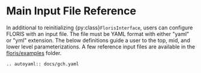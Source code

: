 # Main Input File Reference

In additional to reinitializing {py:class}`FlorisInterface`, users can configure FLORIS
with an input file. The file must be YAML format with either "yaml" or "yml" extension.
The below definitions guide a user to the top, mid, and lower level parameterizations. A few
reference input files are available in the
[floris/examples](https://github.com/NREL/floris/tree/main/examples/inputs) folder.

```{eval-rst}
.. autoyaml:: docs/gch.yaml
```
